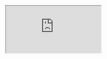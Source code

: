 <iframe src="https://github.com/jcampbell18/rubyOnRails/blob/main/links.md"</iframe>

# rubyOnRails

## Rails Architecture

![Rails Architecture](https://github.com/jcampbell18/rubyOnRails/blob/main/rails_architecture.jpg)

## Course Links

[Kevin Skoglund: Installing and Running Ruby on Rails 6](https://www.linkedin.com/learning/installing-and-running-ruby-on-rails-6/)

[Kevin Skoglund: Ruby on Rails 6 - Essential Training](https://www.linkedin.com/learning/ruby-on-rails-6-essential-training?u=41913900))

[Kevin Skoglund: Ruby on Rails 6 - Controllers and Views](https://www.linkedin.com/learning/ruby-on-rails-6-controllers-and-views?u=41913900)

[Kevin Skoglund: Ruby on Rails 6 - Models and Associations](https://www.linkedin.com/learning/ruby-on-rails-6-essential-training-models-and-associations?u=41913900)

## Additional Links

[Ruby on Rails 6 API](https://api.rubyonrails.org/)

[Ruby on Rails 6 Guides](https://guides.rubyonrails.org/)

[rubygems.org](https://rubygems.org/)
